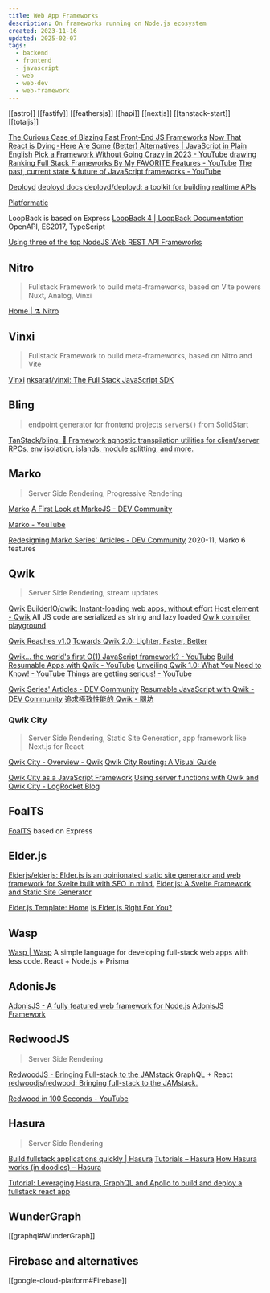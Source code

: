 ```yaml
---
title: Web App Frameworks
description: On frameworks running on Node.js ecosystem
created: 2023-11-16
updated: 2025-02-07
tags:
  - backend
  - frontend
  - javascript
  - web
  - web-dev
  - web-framework
---
```


[[astro]]
[[fastify]]
[[feathersjs]]
[[hapi]]
[[nextjs]]
[[tanstack-start]]
[[totaljs]]

[The Curious Case of Blazing Fast Front-End JS Frameworks](https://analyticsindiamag.com/the-curious-case-of-blazing-fast-front-end-js-frameworks/)
[Now That React is Dying - Here Are Some (Better) Alternatives | JavaScript in Plain English](https://javascript.plainenglish.io/now-that-react-is-dying-here-are-some-better-alternatives-fb89ed5c4f74)
[Pick a Framework Without Going Crazy in 2023 - YouTube](https://www.youtube.com/watch?v=S7X6fLbdwlc) [drawing](https://twitter.com/t3dotgg/status/1612980211393638401/photo/1)
[Ranking Full Stack Frameworks By My FAVORITE Features - YouTube](https://www.youtube.com/watch?v=zADNdGVIPBY)
[The past, current state & future of JavaScript frameworks - YouTube](https://www.youtube.com/watch?v=5EsLj3JOdE0)

[Deployd](http://deployd.com/)
[deployd docs](http://docs.deployd.com/docs/)
[deployd/deployd: a toolkit for building realtime APIs](https://github.com/deployd/deployd)

[Platformatic](https://platformatic.dev/)

LoopBack is based on Express
[LoopBack 4 | LoopBack Documentation](https://loopback.io/doc/en/lb4/index.html) OpenAPI, ES2017, TypeScript

[Using three of the top NodeJS Web REST API Frameworks](https://medium.com/swlh/using-three-of-the-top-nodejs-web-rest-api-frameworks-d1d6dac021ee)

## Nitro

> Fullstack Framework to build meta-frameworks, based on Vite
> powers Nuxt, Analog, Vinxi

[Home | ⚗️ Nitro](https://nitro.unjs.io/)

## Vinxi

> Fullstack Framework to build meta-frameworks, based on Nitro and Vite

[Vinxi](https://vinxi.vercel.app/)
[nksaraf/vinxi: The Full Stack JavaScript SDK](https://github.com/nksaraf/vinxi)

## Bling

> endpoint generator for frontend projects
> `server$()` from SolidStart

[TanStack/bling: 💍 Framework agnostic transpilation utilities for client/server RPCs, env isolation, islands, module splitting, and more.](https://github.com/TanStack/bling)

## Marko

> Server Side Rendering, Progressive Rendering

[Marko](http://markojs.com/)
[A First Look at MarkoJS - DEV Community](https://dev.to/ryansolid/a-first-look-at-markojs-3h78)

[Marko - YouTube](https://www.youtube.com/@Marko-js)

[Redesigning Marko Series' Articles - DEV Community](https://dev.to/ryansolid/series/14986) 2020-11, Marko 6 features

## Qwik

> Server Side Rendering, stream updates

[Qwik](https://qwik.builder.io/)
[BuilderIO/qwik: Instant-loading web apps, without effort](https://github.com/BuilderIO/qwik)
[Host element - Qwik](https://qwik.builder.io/guide/components/host-element)
All JS code are serialized as string and lazy loaded
[Qwik compiler playground](https://qwik-playground.builder.io/)

[Qwik Reaches v1.0](https://www.builder.io/blog/qwik-v1)
[Towards Qwik 2.0: Lighter, Faster, Better](https://www.builder.io/blog/qwik-2-coming-soon)

[Qwik… the world's first O(1) JavaScript framework? - YouTube](https://www.youtube.com/watch?v=x2eF3YLiNhY)
[Build Resumable Apps with Qwik - YouTube](https://www.youtube.com/watch?v=_PDpoJUacuc)
[Unveiling Qwik 1.0: What You Need to Know! - YouTube](https://www.youtube.com/watch?v=NjKOAbWqOM4)
[Things are getting serious! - YouTube](https://www.youtube.com/watch?v=zXx_FHQuWt0)

[Qwik Series' Articles - DEV Community](https://dev.to/mhevery/series/13467)
[Resumable JavaScript with Qwik - DEV Community](https://dev.to/this-is-learning/resumable-javascript-with-qwik-2i29)
[追求極致性能的 Qwik - 閱坊](https://www.readfog.com/a/1680758699751215104)

### Qwik City

> Server Side Rendering, Static Site Generation, app framework like Next.js for React

[Qwik City - Overview - Qwik](https://qwik.builder.io/docs/qwikcity/)
[Qwik City Routing: A Visual Guide](https://www.builder.io/blog/qwik-city-routing)

[Qwik City as a JavaScript Framework](https://devm.io/javascript/qwik-city-framework)
[Using server functions with Qwik and Qwik City - LogRocket Blog](https://blog.logrocket.com/using-server-functions-qwik-and-qwik-city/)

## FoalTS

[FoalTS](https://foalts.org/) based on Express

## Elder.js

[Elderjs/elderjs: Elder.js is an opinionated static site generator and web framework for Svelte built with SEO in mind.](https://github.com/Elderjs/elderjs)
[Elder.js: A Svelte Framework and Static Site Generator](https://elderguide.com/tech/elderjs/)

[Elder.js Template: Home](https://elderjs.pages.dev/)
[Is Elder.js Right For You?](https://elderjs.pages.dev/is-elderjs-right-for-you/)

## Wasp

[Wasp | Wasp](https://wasp-lang.dev/) A simple language for developing full-stack web apps with less code.
React + Node.js + Prisma

## AdonisJs

[AdonisJS - A fully featured web framework for Node.js](https://adonisjs.com/)
[AdonisJS Framework](https://github.com/adonisjs)

## RedwoodJS

> Server Side Rendering

[RedwoodJS - Bringing Full-stack to the JAMstack](https://redwoodjs.com/) GraphQL + React
[redwoodjs/redwood: Bringing full-stack to the JAMstack.](https://github.com/redwoodjs/redwood)

[Redwood in 100 Seconds - YouTube](https://www.youtube.com/watch?v=o5Mwa_TJ3HM)

## Hasura

> Server Side Rendering

[Build fullstack applications quickly | Hasura](https://hasura.io/)
[Tutorials – Hasura](https://blog.hasura.io/tutorials/home)
[How Hasura works (in doodles) – Hasura](https://blog.hasura.io/how-hasura-works-in-doodles-ba03d6ce6044)

[Tutorial: Leveraging Hasura, GraphQL and Apollo to build and deploy a fullstack react app](https://blog.hasura.io/tutorial-leveraging-hasura-graphql-and-apollo-to-build-and-deploy-a-fullstack-react-app-bafa32724010)

## WunderGraph

[[graphql#WunderGraph]]

## Firebase and alternatives

[[google-cloud-platform#Firebase]]
